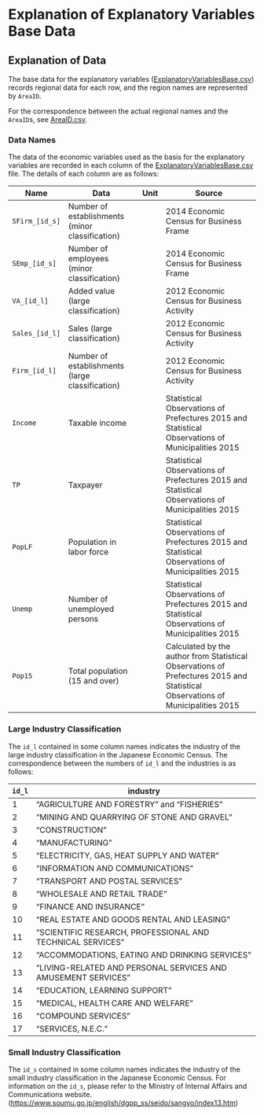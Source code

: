 # Explanation of Explanatory Variables Base Data

## Explanation of Data
The base data for the explanatory variables ([ExplanatoryVariablesBase.csv](Data/ExplanatoryVariablesBase.csv)) records regional data for each row, and the region names are represented by `AreaID`.

For the correspondence between the actual regional names and the `AreaID`s, see [AreaID.csv](Data/AreaID.csv).

### Data Names
The data of the economic variables used as the basis for the explanatory variables are recorded in each column of the [ExplanatoryVariablesBase.csv](Data/ExplanatoryVariablesBase.csv) file. The details of each column are as follows:

| Name | Data | Unit | Source |
| --- | --- | --- | --- |
| `SFirm_[id_s]` | Number of establishments (minor classification) |  | 2014 Economic Census for Business Frame |
| `SEmp_[id_s]` | Number of employees (minor classification) |  | 2014 Economic Census for Business Frame |
| `VA_[id_l]` | Added value (large classification) |  | 2012 Economic Census for Business Activity |
| `Sales_[id_l]` | Sales (large classification) |  | 2012 Economic Census for Business Activity |
| `Firm_[id_l]` | Number of establishments (large classification) |  | 2012 Economic Census for Business Activity |
| `Income` | Taxable income |  | Statistical Observations of Prefectures 2015 and Statistical Observations of Municipalities 2015 |
| `TP` | Taxpayer |  | Statistical Observations of Prefectures 2015 and Statistical Observations of Municipalities 2015 |
| `PopLF` | Population in labor force |  | Statistical Observations of Prefectures 2015 and Statistical Observations of Municipalities 2015 |
| `Unemp` | Number of unemployed persons |  | Statistical Observations of Prefectures 2015 and Statistical Observations of Municipalities 2015 |
| `Pop15` | Total population (15 and over) |  | Calculated by the author from Statistical Observations of Prefectures 2015 and Statistical Observations of Municipalities 2015 |

### Large Industry Classification

The `id_l` contained in some column names indicates the industry of the large industry classification in the Japanese Economic Census. The correspondence between the numbers of `id_l` and the industries is as follows:

| `id_l` | industry |
| --- | --- |
| 1 | “AGRICULTURE AND FORESTRY” and “FISHERIES” |
| 2 | “MINING AND QUARRYING OF STONE AND GRAVEL” |
| 3 | “CONSTRUCTION” |
| 4 | “MANUFACTURING” |
| 5 | “ELECTRICITY, GAS, HEAT SUPPLY AND WATER”
| 6 | “INFORMATION AND COMMUNICATIONS” |
| 7 | “TRANSPORT AND POSTAL SERVICES” |
| 8 | “WHOLESALE AND RETAIL TRADE” |
| 9 | “FINANCE AND INSURANCE” |
| 10 | “REAL ESTATE AND GOODS RENTAL AND LEASING” |
| 11 | “SCIENTIFIC RESEARCH, PROFESSIONAL AND TECHNICAL SERVICES” |
| 12 | “ACCOMMODATIONS, EATING AND DRINKING SERVICES” |
| 13 | “LIVING-RELATED AND PERSONAL SERVICES AND AMUSEMENT SERVICES” |
| 14 | “EDUCATION, LEARNING SUPPORT” |
| 15 | “MEDICAL, HEALTH CARE AND WELFARE” |
| 16 | “COMPOUND SERVICES” |
| 17 | “SERVICES, N.E.C.” |

### Small Industry Classification

The `id_s` contained in some column names indicates the industry of the small industry classification in the Japanese Economic Census.
For information on the `id_s`, please refer to the Ministry of Internal Affairs and Communications website. (https://www.soumu.go.jp/english/dgpp_ss/seido/sangyo/index13.htm)
